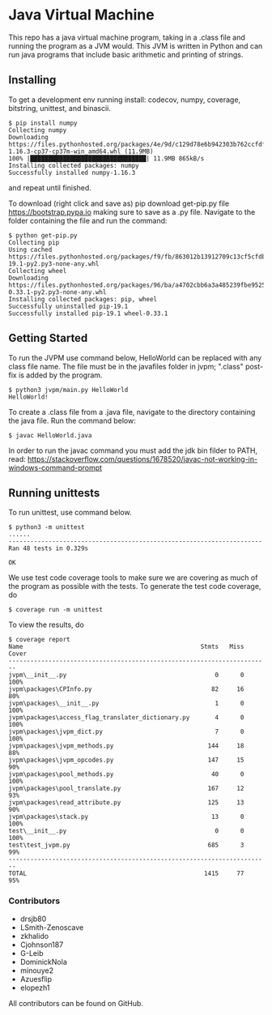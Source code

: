 # Java Virtual Machine

This repo has a java virtual machine program, taking in a .class file and running
the program as a JVM would. This JVM is written in Python and can run java programs
that include basic arithmetic and printing of strings.  

## Installing

To get a development env running install: codecov, numpy, coverage, bitstring, unittest, and binascii.
```
$ pip install numpy
Collecting numpy
Downloading https://files.pythonhosted.org/packages/4e/9d/c129d78e6b942303b762ccfdf1f8339de80c5e6021b14ef0c99ec5bdc6aa/numpy-1.16.3-cp37-cp37m-win_amd64.whl (11.9MB)
100% |████████████████████████████████| 11.9MB 865kB/s
Installing collected packages: numpy
Successfully installed numpy-1.16.3
```
and repeat until finished.

To download (right click and save as) pip download get-pip.py file https://bootstrap.pypa.io
making sure to save as a .py file. Navigate to the folder containing the file
and run the command:
```
$ python get-pip.py
Collecting pip
Using cached https://files.pythonhosted.org/packages/f9/fb/863012b13912709c13cf5cfdbfb304fa6c727659d6290438e1a88df9d848/pip-19.1-py2.py3-none-any.whl
Collecting wheel
Downloading https://files.pythonhosted.org/packages/96/ba/a4702cbb6a3a485239fbe9525443446203f00771af9ac000fa3ef2788201/wheel-0.33.1-py2.py3-none-any.whl
Installing collected packages: pip, wheel
Successfully uninstalled pip-19.1
Successfully installed pip-19.1 wheel-0.33.1
```

## Getting Started

To run the JVPM use command below, HelloWorld can be replaced with any
class file name. The file must be in the javafiles folder in jvpm; ".class" post-fix
is added by the program.
```
$ python3 jvpm/main.py HelloWorld
HelloWorld!
```

To create a .class file from a .java file, navigate to the directory containing the java file.
Run the command below:
```
$ javac HelloWorld.java
```
In order to run the javac command you must add the jdk bin filder to PATH, read:
https://stackoverflow.com/questions/1678520/javac-not-working-in-windows-command-prompt

## Running unittests

To run unittest, use command below.
```
$ python3 -m unittest
......
----------------------------------------------------------------------
Ran 48 tests in 0.329s

OK
```

We use test code coverage tools to make sure we are covering as much of the
program as possible with the tests. To generate the test code coverage, do
```
$ coverage run -m unittest
```

To view the results, do
```
$ coverage report
Name                                                 Stmts   Miss  Cover
------------------------------------------------------------------------
jvpm\__init__.py                                         0      0   100%
jvpm\packages\CPInfo.py                                 82     16    80%
jvpm\packages\__init__.py                                1      0   100%
jvpm\packages\access_flag_translater_dictionary.py       4      0   100%
jvpm\packages\jvpm_dict.py                               7      0   100%
jvpm\packages\jvpm_methods.py                          144     18    88%
jvpm\packages\jvpm_opcodes.py                          147     15    90%
jvpm\packages\pool_methods.py                           40      0   100%
jvpm\packages\pool_translate.py                        167     12    93%
jvpm\packages\read_attribute.py                        125     13    90%
jvpm\packages\stack.py                                  13      0   100%
test\__init__.py                                         0      0   100%
test\test_jvpm.py                                      685      3    99%
------------------------------------------------------------------------
TOTAL                                                 1415     77    95%
```

### Contributors
* drsjb80
* LSmith-Zenoscave
* zkhalido
* Cjohnson187
* G-Leib
* DominickNola
* minouye2
* Azuesflip
* elopezh1

All contributors can be found on GitHub.  
